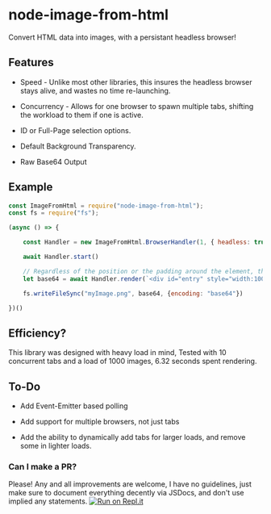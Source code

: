 # node-image-from-html
Convert HTML data into images, with a persistant headless browser!

## Features
* Speed - Unlike most other libraries, this insures the headless browser stays alive, and wastes no time re-launching.

* Concurrency - Allows for one browser to spawn multiple tabs, shifting the workload to them if one is active.

* ID or Full-Page selection options.

* Default Background Transparency.

* Raw Base64 Output

## Example

```js
const ImageFromHtml = require("node-image-from-html");
const fs = require("fs");

(async () => {

    const Handler = new ImageFromHtml.BrowserHandler(1, { headless: true })

    await Handler.start()

    // Regardless of the position or the padding around the element, the screenshot will always be of the div in question. In this case, "entry".
    let base64 = await Handler.render(`<div id="entry" style="width:100px;height:100px;padding:300px;background-color:blue"></div>`, "entry")

    fs.writeFileSync("myImage.png", base64, {encoding: "base64"})

})()
```

## Efficiency?

This library was designed with heavy load in mind, Tested with 10 concurrent tabs and a load of 1000 images,
6.32 seconds spent rendering.


## To-Do

* Add Event-Emitter based polling

* Add support for multiple browsers, not just tabs

* Add the ability to dynamically add tabs for larger loads, and remove some in lighter loads.

### Can I make a PR?

Please! Any and all improvements are welcome, I have no guidelines, just make sure to document everything decently via JSDocs, and don't use implied any statements.
[![Run on Repl.it](https://repl.it/badge/github/Furry/node-image-from-html)](https://repl.it/github/Furry/node-image-from-html)